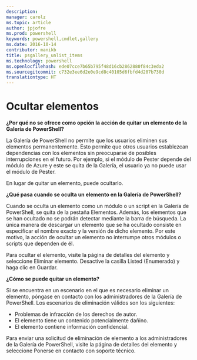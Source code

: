 ```yaml
---
description: 
manager: carolz
ms.topic: article
author: jpjofre
ms.prod: powershell
keywords: powershell,cmdlet,gallery
ms.date: 2016-10-14
contributor: manikb
title: psgallery_unlist_items
ms.technology: powershell
ms.openlocfilehash: ede07cce7b65b795f48d16cb2862880f84c3eda2
ms.sourcegitcommit: c732e3ee6d2e0e9cd8c40105d6fbfd4d207b730d
translationtype: HT
---
```

# <a name="unlisting-items"></a>Ocultar elementos

**¿Por qué no se ofrece como opción la acción de quitar un elemento de la Galería de PowerShell?**

La Galería de PowerShell no permite que los usuarios eliminen sus elementos permanentemente. Esto permite que otros usuarios establezcan dependencias con los elementos sin preocuparse de posibles interrupciones en el futuro. Por ejemplo, si el módulo de Pester depende del módulo de Azure y este se quita de la Galería, el usuario ya no puede usar el módulo de Pester.

En lugar de quitar un elemento, puede ocultarlo.

**¿Qué pasa cuando se oculta un elemento en la Galería de PowerShell?**

Cuando se oculta un elemento como un módulo o un script en la Galería de PowerShell, se quita de la pestaña Elementos.
Además, los elementos que se han ocultado no se podrán detectar mediante la barra de búsqueda.
La única manera de descargar un elemento que se ha ocultado consiste en especificar el nombre exacto y la versión de dicho elemento.
Por este motivo, la acción de ocultar un elemento no interrumpe otros módulos o scripts que dependen de él.

Para ocultar el elemento, visite la página de detalles del elemento y seleccione Eliminar elemento. Desactive la casilla Listed (Enumerado) y haga clic en Guardar.

**¿Cómo se puede quitar un elemento?**

Si se encuentra en un escenario en el que es necesario eliminar un elemento, póngase en contacto con los administradores de la Galería de PowerShell.
Los escenarios de eliminación válidos son los siguientes:
- Problemas de infracción de los derechos de autor.
- El elemento tiene un contenido potencialmente dañino.
- El elemento contiene información confidencial.

Para enviar una solicitud de eliminación de elemento a los administradores de la Galería de PowerShell, visite la página de detalles del elemento y seleccione Ponerse en contacto con soporte técnico.  


